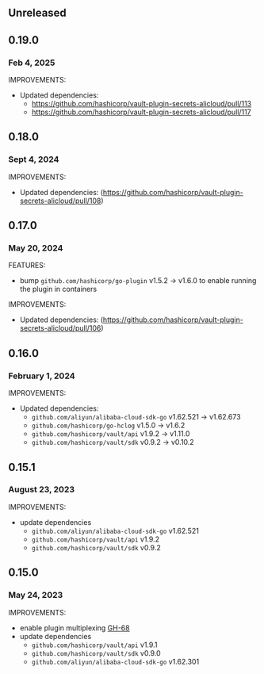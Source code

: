## Unreleased

## 0.19.0
### Feb 4, 2025

IMPROVEMENTS:
* Updated dependencies:
   * https://github.com/hashicorp/vault-plugin-secrets-alicloud/pull/113
   * https://github.com/hashicorp/vault-plugin-secrets-alicloud/pull/117

## 0.18.0
### Sept 4, 2024

IMPROVEMENTS:
* Updated dependencies: (https://github.com/hashicorp/vault-plugin-secrets-alicloud/pull/108)

## 0.17.0
### May 20, 2024

FEATURES:
* bump `github.com/hashicorp/go-plugin` v1.5.2 -> v1.6.0 to enable running the plugin in containers

IMPROVEMENTS:
* Updated dependencies: (https://github.com/hashicorp/vault-plugin-secrets-alicloud/pull/106)

## 0.16.0
### February 1, 2024

IMPROVEMENTS:
* Updated dependencies:
   * `github.com/aliyun/alibaba-cloud-sdk-go` v1.62.521 -> v1.62.673
   * `github.com/hashicorp/go-hclog` v1.5.0 -> v1.6.2
   * `github.com/hashicorp/vault/api` v1.9.2 -> v1.11.0
   * `github.com/hashicorp/vault/sdk` v0.9.2 -> v0.10.2

## 0.15.1
### August 23, 2023

IMPROVEMENTS:
* update dependencies
  * `github.com/aliyun/alibaba-cloud-sdk-go` v1.62.521
  * `github.com/hashicorp/vault/api` v1.9.2
  * `github.com/hashicorp/vault/sdk` v0.9.2

## 0.15.0
### May 24, 2023

IMPROVEMENTS:
* enable plugin multiplexing [GH-68](https://github.com/hashicorp/vault-plugin-secrets-alicloud/pull/68)
* update dependencies
  * `github.com/hashicorp/vault/api` v1.9.1
  * `github.com/hashicorp/vault/sdk` v0.9.0
  * `github.com/aliyun/alibaba-cloud-sdk-go` v1.62.301
